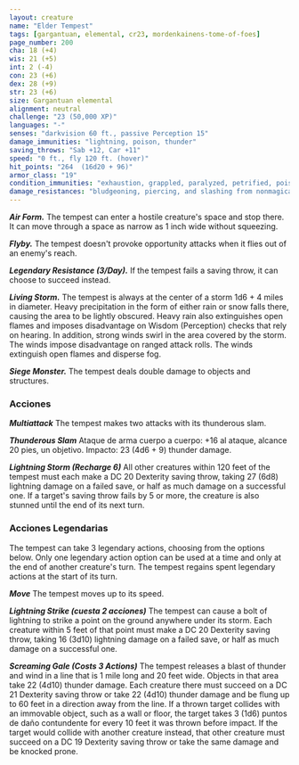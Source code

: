 ```yaml
---
layout: creature
name: "Elder Tempest"
tags: [gargantuan, elemental, cr23, mordenkainens-tome-of-foes]
page_number: 200
cha: 18 (+4)
wis: 21 (+5)
int: 2 (-4)
con: 23 (+6)
dex: 28 (+9)
str: 23 (+6)
size: Gargantuan elemental
alignment: neutral
challenge: "23 (50,000 XP)"
languages: "-"
senses: "darkvision 60 ft., passive Perception 15"
damage_immunities: "lightning, poison, thunder"
saving_throws: "Sab +12, Car +11"
speed: "0 ft., fly 120 ft. (hover)"
hit_points: "264  (16d20 + 96)"
armor_class: "19"
condition_immunities: "exhaustion, grappled, paralyzed, petrified, poisoned, prone, restrained, stunned"
damage_resistances: "bludgeoning, piercing, and slashing from nonmagical attacks"
---
```


***Air Form.*** The tempest can enter a hostile creature's space and stop there. It can move through a space as narrow as 1 inch wide without squeezing.

***Flyby.*** The tempest doesn't provoke opportunity attacks when it flies out of an enemy's reach.

***Legendary Resistance (3/Day).*** If the tempest fails a saving throw, it can choose to succeed instead.

***Living Storm.*** The tempest is always at the center of a storm 1d6 + 4 miles in diameter. Heavy precipitation in the form of either rain or snow falls there, causing the area to be lightly obscured. Heavy rain also extinguishes open flames and imposes disadvantage on Wisdom (Perception) checks that rely on hearing.
In addition, strong winds swirl in the area covered by the storm. The winds impose disadvantage on ranged attack rolls. The winds extinguish open flames and disperse fog.

***Siege Monster.*** The tempest deals double damage to objects and structures.

### Acciones

***Multiattack*** The tempest makes two attacks with its thunderous slam.

***Thunderous Slam*** Ataque de arma cuerpo a cuerpo: +16 al ataque, alcance 20 pies, un objetivo. Impacto: 23 (4d6 + 9) thunder damage.

***Lightning Storm (Recharge 6)*** All other creatures within 120 feet of the tempest must each make a DC 20 Dexterity saving throw, taking 27 (6d8) lightning damage on a failed save, or half as much damage on a successful one. If a target's saving throw fails by 5 or more, the creature is also stunned until the end of its next turn.

### Acciones Legendarias

The tempest can take 3 legendary actions, choosing from the options below. Only one legendary action option can be used at a time and only at the end of another creature's turn. The tempest regains spent legendary actions at the start of its turn.

***Move*** The tempest moves up to its speed.

***Lightning Strike (cuesta 2 acciones)*** The tempest can cause a bolt of lightning to strike a point on the ground anywhere under its storm. Each creature within 5 feet of that point must make a DC 20 Dexterity saving throw, taking 16 (3d10) lightning damage on a failed save, or half as much damage on a successful one.

***Screaming Gale (Costs 3 Actions)*** The tempest releases a blast of thunder and wind in a line that is 1 mile long and 20 feet wide. Objects in that area take 22 (4d10) thunder damage. Each creature there must succeed on a DC 21 Dexterity saving throw or take 22 (4d10) thunder damage and be flung up to 60 feet in a direction away from the line. If a thrown target collides with an immovable object, such as a wall or floor, the target takes 3 (1d6) puntos de daño contundente for every 10 feet it was thrown before impact. If the target would collide with another creature instead, that other creature must succeed on a DC 19 Dexterity saving throw or take the same damage and be knocked prone.